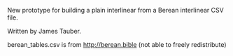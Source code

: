 New prototype for building a plain interlinear from a Berean interlinear CSV file.

Written by James Tauber.

berean_tables.csv is from http://berean.bible (not able to freely redistribute)
